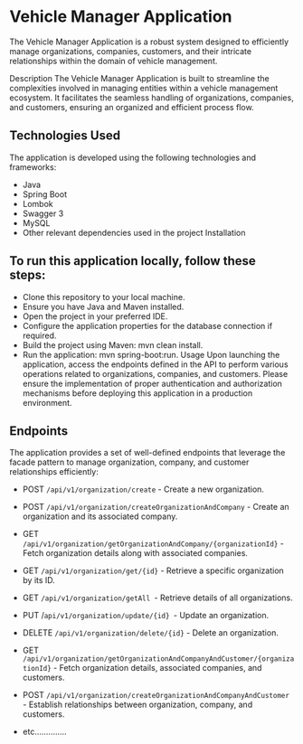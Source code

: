 # ******Vehicle Manager Application******

The Vehicle Manager Application is a robust system designed to efficiently manage organizations, companies, customers, and their intricate relationships within the domain of vehicle management.


Description
The Vehicle Manager Application is built to streamline the complexities involved in managing entities within a vehicle management ecosystem. It facilitates the seamless handling of organizations, companies, and customers, ensuring an organized and efficient process flow.

## Technologies Used

The application is developed using the following technologies and frameworks:

* Java
* Spring Boot
* Lombok
* Swagger 3
* MySQL
* Other relevant dependencies used in the project
Installation

## To run this application locally, follow these steps:

* Clone this repository to your local machine.
* Ensure you have Java and Maven installed.
* Open the project in your preferred IDE.
* Configure the application properties for the database connection if required.
* Build the project using Maven: mvn clean install.
* Run the application: mvn spring-boot:run.
Usage
Upon launching the application, access the endpoints defined in the API to perform various operations related to organizations, companies, and customers. Please ensure the implementation of proper authentication and authorization mechanisms before deploying this application in a production environment.

## Endpoints

The application provides a set of well-defined endpoints that leverage the facade pattern to manage organization, company, and customer relationships efficiently:


* POST `/api/v1/organization/create` - Create a new organization.

* POST `/api/v1/organization/createOrganizationAndCompany` - Create an organization and its associated company.

* GET `/api/v1/organization/getOrganizationAndCompany/{organizationId}` - Fetch organization details along with associated companies.

* GET `/api/v1/organization/get/{id}` - Retrieve a specific organization by its ID.

* GET `/api/v1/organization/getAll `- Retrieve details of all organizations.

* PUT /`api/v1/organization/update/{id} `- Update an organization.

* DELETE `/api/v1/organization/delete/{id}` - Delete an organization.

* GET `/api/v1/organization/getOrganizationAndCompanyAndCustomer/{organizationId}` - Fetch organization details, associated companies, and customers.

* POST `/api/v1/organization/createOrganizationAndCompanyAndCustomer` - Establish relationships between organization, company, and customers.
  
* etc..............
